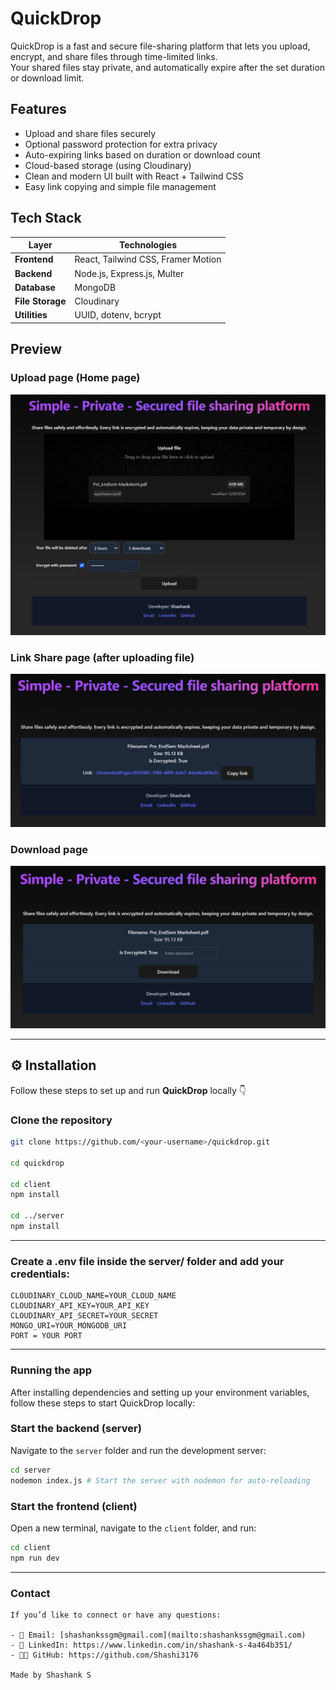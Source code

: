 # QuickDrop

QuickDrop is a fast and secure file-sharing platform that lets you upload, encrypt, and share files through time-limited links.  
Your shared files stay private, and automatically expire after the set duration or download limit.

## Features

* Upload and share files securely  
* Optional password protection for extra privacy 
* Auto-expiring links based on duration or download count   
* Cloud-based storage (using Cloudinary)  
* Clean and modern UI built with React + Tailwind CSS  
* Easy link copying and simple file management  

## Tech Stack

| Layer | Technologies |
|-------|---------------|
| **Frontend** | React, Tailwind CSS, Framer Motion |
| **Backend** | Node.js, Express.js, Multer |
| **Database** | MongoDB |
| **File Storage** | Cloudinary |
| **Utilities** | UUID, dotenv, bcrypt |

## Preview

### Upload page (Home page)
![Upload Page](./screenshots/upload.png)

### Link Share page (after uploading file)
![Link Share](./screenshots/fileShare.png)

### Download page
![Download Page](./screenshots/download.png)


---

## ⚙️ Installation

Follow these steps to set up and run **QuickDrop** locally 👇

###  Clone the repository
```bash
git clone https://github.com/<your-username>/quickdrop.git

cd quickdrop

cd client
npm install

cd ../server
npm install

```

---
### Create a .env file inside the server/ folder and add your credentials:
``` 
CLOUDINARY_CLOUD_NAME=YOUR_CLOUD_NAME
CLOUDINARY_API_KEY=YOUR_API_KEY
CLOUDINARY_API_SECRET=YOUR_SECRET
MONGO_URI=YOUR_MONGODB_URI
PORT = YOUR PORT
```
---

### Running the app

After installing dependencies and setting up your environment variables, follow these steps to start QuickDrop locally:

### Start the backend (server)
Navigate to the `server` folder and run the development server:
```bash 
cd server
nodemon index.js # Start the server with nodemon for auto-reloading
```

### Start the frontend (client)
 Open a new terminal, navigate to the `client` folder, and run:
```bash
cd client
npm run dev
```

---
### Contact 

```
If you’d like to connect or have any questions:

- 📧 Email: [shashankssgm@gmail.com](mailto:shashankssgm@gmail.com)
- 💼 LinkedIn: https://www.linkedin.com/in/shashank-s-4a464b351/
- 🧑‍💻 GitHub: https://github.com/Shashi3176

Made by Shashank S
```